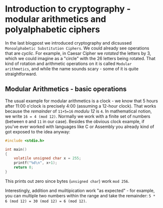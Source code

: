 # Introduction to cryptography - modular arithmetics and polyalphabetic ciphers
In the last blogpost we introduced cryptography and dicsussed `Monoalphabetic Substitution Ciphers`. We could already see operations that are *cyclic*.
For example, in Caesar Cipher we *rotated* the letters by 3, which we could imagine as a "circle" with the 26 letters being rotated.
That kind of rotation and arithmetic operations on it is called `Modular arithmetics`, and while the name sounds scary - some of it is quite straightforward.

## Modular Arithmetics - basic operations
The usual example for modular arithmetics is a clock - we know that 5 hours after 11:00 o'clock is precisely 4:00 (assuming a 12-hour clock).
That works because the *remainder* of `11+5=16` *modulu 12* is `4`. In mathematical notion, we write `16 = 4 (mod 12)`.
Normally we work with a finite set of numbers (between `0` and `11` in our case).
Besides the obvious clock example, if you've ever worked with languages like C or Assembly you already kind of got exposed to the idea anyway:

```c
#include <stdio.h>

int main()
{
    volatile unsigned char x = 255;
    printf("%d\n", x+1);
    return 0;
}
```

This prints out zero since bytes (`unsigned char`) work `mod 256`.

Interestingly, addition and muiltipication work "as expected" - for example, you can multiple two numbers within the range and take the remainder: `5 * 6 (mod 12) = 30 (mod 12) = 6 (mod 12)`.
